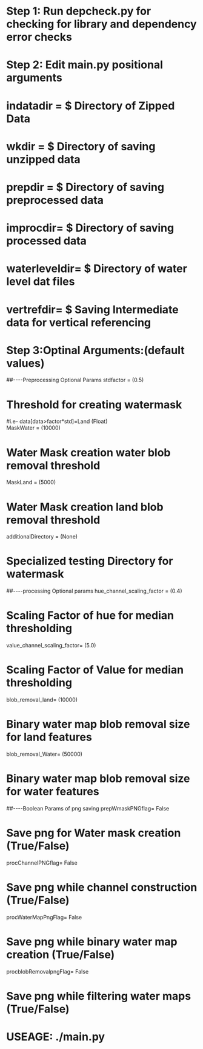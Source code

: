 # Step 1: Run depcheck.py for checking for library and dependency error checks

# Step 2: Edit main.py positional arguments

# indatadir = $ Directory of Zipped Data
# wkdir = $ Directory of saving unzipped data
# prepdir = $ Directory of saving preprocessed data   
# improcdir= $ Directory of saving processed data
# waterleveldir= $ Directory of water level dat files
# vertrefdir= $ Saving Intermediate data for vertical referencing

# Step 3:Optinal Arguments:(default values)
##----Preprocessing Optional Params 
stdfactor = (0.5) 
# Threshold for creating watermask 
#i.e- data[data>factor*std]=Land (Float)                                                     
MaskWater = (10000)  
# Water Mask creation water blob removal threshold 
MaskLand = (5000) 
# Water Mask creation land blob removal threshold                                                      
additionalDirectory = (None) 
# Specialized testing Directory for watermask                                 
##----processing Optional params 
hue_channel_scaling_factor = (0.4)                                      
# Scaling Factor of hue for median thresholding
value_channel_scaling_factor= (5.0)                                    
# Scaling Factor of Value for median thresholding
blob_removal_land= (10000)                                             
# Binary water map blob removal size for land features
blob_removal_Water= (50000)                                            
# Binary water map blob removal size for water features

##----Boolean Params of png saving
prepWmaskPNGflag= False                                              
# Save png for Water mask creation  (True/False)
procChannelPNGflag= False                                            
# Save png while channel construction (True/False)
procWaterMapPngFlag= False                                           
# Save png while binary water map creation (True/False)
procblobRemovalpngFlag= False                                        
# Save png while filtering water maps (True/False)


# USEAGE: ./main.py

